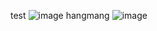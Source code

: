 test
![image](https://github.com/Sadrakhtarshenas/python/assets/140339193/cea3f025-7512-4539-bd0a-ef4513e1301c)
hangmang
![image](https://github.com/Sadrakhtarshenas/python/assets/140339193/a5413873-28cb-47b9-8431-d4b7671a586a)

